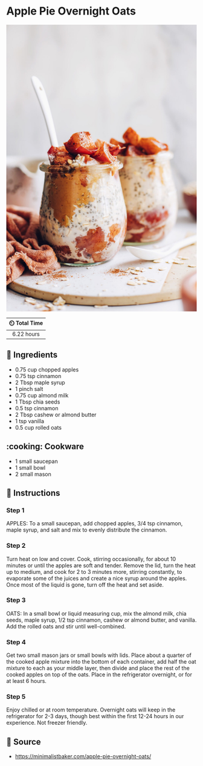 # Apple Pie Overnight Oats

![Apple Pie Overnight Oats](../assets/images/apple-pie-overnight-oats.jpg)

| :timer_clock: Total Time |
|:-----------------------: |
| 6.22 hours |

## :salt: Ingredients

- 0.75 cup chopped apples
- 0.75 tsp cinnamon
- 2 Tbsp maple syrup
- 1 pinch salt
- 0.75 cup almond milk
- 1 Tbsp chia seeds
- 0.5 tsp cinnamon
- 2 Tbsp cashew or almond butter
- 1 tsp vanilla
- 0.5 cup rolled oats

## :cooking: Cookware

- 1 small saucepan
- 1 small bowl
- 2 small mason

## :pencil: Instructions

### Step 1

APPLES: To a small saucepan, add chopped apples, 3/4 tsp cinnamon, maple syrup, and salt and mix to evenly distribute
the cinnamon.

### Step 2

Turn heat on low and cover. Cook, stirring occasionally, for about 10 minutes or until the apples are soft and tender.
Remove the lid, turn the heat up to medium, and cook for 2 to 3 minutes more, stirring constantly, to evaporate some of
the juices and create a nice syrup around the apples. Once most of the liquid is gone, turn off the heat and set aside.

### Step 3

OATS: In a small bowl or liquid measuring cup, mix the almond milk, chia seeds, maple syrup, 1/2 tsp cinnamon, cashew or
almond butter, and vanilla. Add the rolled oats and stir until well-combined.

### Step 4

Get two small mason jars or small bowls with lids. Place about a quarter of the cooked apple mixture into the bottom of
each container, add half the oat mixture to each as your middle layer, then divide and place the rest of the cooked
apples on top of the oats. Place in the refrigerator overnight, or for at least 6 hours.

### Step 5

Enjoy chilled or at room temperature. Overnight oats will keep in the refrigerator for 2-3 days, though best within the
first 12-24 hours in our experience. Not freezer friendly.

## :link: Source

- <https://minimalistbaker.com/apple-pie-overnight-oats/>
